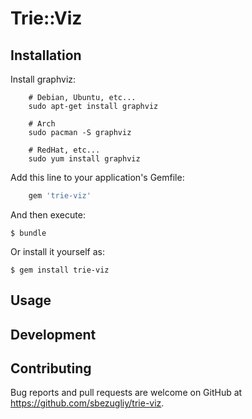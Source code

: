 # Trie::Viz

## Installation

Install graphviz:

```
    # Debian, Ubuntu, etc...
    sudo apt-get install graphviz

    # Arch
    sudo pacman -S graphviz

    # RedHat, etc...
    sudo yum install graphviz
```

Add this line to your application's Gemfile:

```ruby
    gem 'trie-viz'
```

And then execute:

    $ bundle

Or install it yourself as:

    $ gem install trie-viz

## Usage

## Development

## Contributing

Bug reports and pull requests are welcome on GitHub at https://github.com/sbezugliy/trie-viz.
